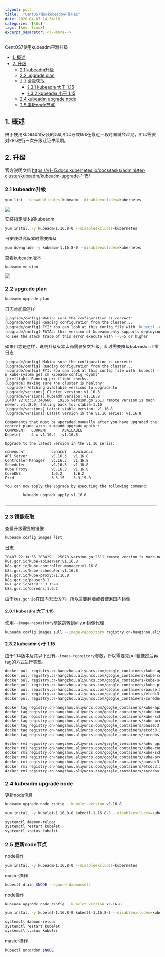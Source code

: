 ```yaml
---
layout: post
title:  "CentOS7使用kubeadm平滑升级"
date: 2020-04-07 14:34:16
categories: [k8s]
tags: [k8s, linux]
excerpt_separator: <!--more-->
---
```

CentOS7使用kubeadm平滑升级
<!--more-->

<!-- @import "[TOC]" {cmd="toc" depthFrom=1 depthTo=6 orderedList=false} -->

<!-- code_chunk_output -->

- [1. 概述](#1-概述)
- [2. 升级](#2-升级)
  - [2.1 kubeadm升级](#21-kubeadm升级)
  - [2.2 upgrade plan](#22-upgrade-plan)
  - [2.3 镜像获取](#23-镜像获取)
    - [2.3.1 kubeadm 大于 1.15](#231-kubeadm-大于-115)
    - [2.3.2 kubeadm 小于 1.15](#232-kubeadm-小于-115)
  - [2.4 kubeadm upgrade node](#24-kubeadm-upgrade-node)
  - [2.5 更新node节点](#25-更新node节点)

<!-- /code_chunk_output -->


## 1. 概述
由于使用kubeadm安装的k8s,所以导致k8s在最近一段时间将会过期，所以需要对k8s进行一次升级让证书续期。


## 2. 升级
官方说明文档
https://v1-15.docs.kubernetes.io/docs/tasks/administer-cluster/kubeadm/kubeadm-upgrade-1-15/

### 2.1 kubeadm升级

```bash
yum list --showduplicates kubeadm --disableexcludes=kubernetes
```

![](/images/yumlist.png)

安装指定版本的kubeadm
```bash
yum install -y kubeadm-1.16.8-0 --disableexcludes=kubernetes
```

当安装过高版本时需要降级
```bash
yum downgrade -y kubeadm-1.16.8-0 --disableexcludes=kubernetes
```

查看kubeadm版本
```bash
kubeadm version
```

![](/images/kubeadm-version.png)

### 2.2 upgrade plan

```bash
kubeadm upgrade plan
```

日志肯能像这样
```bash
[upgrade/config] Making sure the configuration is correct:
[upgrade/config] Reading configuration from the cluster...
[upgrade/config] FYI: You can look at this config file with 'kubectl -n kube-system get cm kubeadm-config -oyaml'
[upgrade/config] FATAL: this version of kubeadm only supports deploying clusters with the control plane version >= 1.17.0. Current version: v1.16.3
To see the stack trace of this error execute with --v=5 or higher
```

如果日志是这样，说明升级版本太高需要多次升级。此时需要降级kubeadm
正常日志
```
[upgrade/config] Making sure the configuration is correct:
[upgrade/config] Reading configuration from the cluster...
[upgrade/config] FYI: You can look at this config file with 'kubectl -n kube-system get cm kubeadm-config -oyaml'
[preflight] Running pre-flight checks.
[upgrade] Making sure the cluster is healthy:
[upgrade] Fetching available versions to upgrade to
[upgrade/versions] Cluster version: v1.16.3
[upgrade/versions] kubeadm version: v1.16.8
I0407 22:02:58.340666   19236 version.go:251] remote version is much newer: v1.18.0; falling back to: stable-1.16
[upgrade/versions] Latest stable version: v1.16.8
[upgrade/versions] Latest version in the v1.16 series: v1.16.8

Components that must be upgraded manually after you have upgraded the control plane with 'kubeadm upgrade apply':
COMPONENT   CURRENT       AVAILABLE
Kubelet     4 x v1.16.3   v1.16.8

Upgrade to the latest version in the v1.16 series:

COMPONENT            CURRENT   AVAILABLE
API Server           v1.16.3   v1.16.8
Controller Manager   v1.16.3   v1.16.8
Scheduler            v1.16.3   v1.16.8
Kube Proxy           v1.16.3   v1.16.8
CoreDNS              1.6.2     1.6.2
Etcd                 3.3.15    3.3.15-0

You can now apply the upgrade by executing the following command:

        kubeadm upgrade apply v1.16.8

_____________________________________________________________________

```

### 2.3 镜像获取

查看升级需要的镜像
```bash
kubeadm config images list
```

日志
```bash
I0407 22:10:35.203429   25073 version.go:251] remote version is much newer: v1.18.0; falling back to: stable-1.16
k8s.gcr.io/kube-apiserver:v1.16.8
k8s.gcr.io/kube-controller-manager:v1.16.8
k8s.gcr.io/kube-scheduler:v1.16.8
k8s.gcr.io/kube-proxy:v1.16.8
k8s.gcr.io/pause:3.1
k8s.gcr.io/etcd:3.3.15-0
k8s.gcr.io/coredns:1.6.2
```

由于`k8s.gcr.io`在国内无法访问，所以需要翻墙或者使用国内镜像

#### 2.3.1 kubeadm 大于 1.15

使用`--image-repository`参数跳转到aliyun镜像代理
```bash
kubeadm config images pull --image-repository registry.cn-hangzhou.aliyuncs.com/google_containers
```

#### 2.3.2 kubeadm 小于 1.15

由于1.14版本及其以下没有`--image-repository`参数，所以需要先pull镜像然后再tag的方式进行实现。

```bash
docker pull registry.cn-hangzhou.aliyuncs.com/google_containers/kube-apiserver:v1.16.8
docker pull registry.cn-hangzhou.aliyuncs.com/google_containers/kube-controller-manager:v1.16.8
docker pull registry.cn-hangzhou.aliyuncs.com/google_containers/kube-scheduler:v1.16.8
docker pull registry.cn-hangzhou.aliyuncs.com/google_containers/kube-proxy:v1.16.8
docker pull registry.cn-hangzhou.aliyuncs.com/google_containers/pause:3.1
docker pull registry.cn-hangzhou.aliyuncs.com/google_containers/etcd:3.3.15-0
docker pull registry.cn-hangzhou.aliyuncs.com/google_containers/coredns:1.6.2
```

```bash
docker tag registry.cn-hangzhou.aliyuncs.com/google_containers/kube-apiserver:v1.16.8 k8s.gcr.io/kube-apiserver:v1.16.8
docker tag registry.cn-hangzhou.aliyuncs.com/google_containers/kube-controller-manager:v1.16.8 k8s.gcr.io/kube-controller-manager:v1.16.8
docker tag registry.cn-hangzhou.aliyuncs.com/google_containers/kube-scheduler:v1.16.8 k8s.gcr.io/kube-scheduler:v1.16.8
docker tag registry.cn-hangzhou.aliyuncs.com/google_containers/kube-proxy:v1.16.8 k8s.gcr.io/kube-proxy:v1.16.8
docker tag registry.cn-hangzhou.aliyuncs.com/google_containers/pause:3.1 k8s.gcr.io/pause:3.1
docker tag registry.cn-hangzhou.aliyuncs.com/google_containers/etcd:3.3.15-0 k8s.gcr.io/etcd:3.3.15-0
docker tag registry.cn-hangzhou.aliyuncs.com/google_containers/coredns:1.6.2 k8s.gcr.io/coredns:1.6.2
```

```bash
docker rmi registry.cn-hangzhou.aliyuncs.com/google_containers/kube-apiserver:v1.16.8
docker rmi registry.cn-hangzhou.aliyuncs.com/google_containers/kube-controller-manager:v1.16.8
docker rmi registry.cn-hangzhou.aliyuncs.com/google_containers/kube-scheduler:v1.16.8
docker rmi registry.cn-hangzhou.aliyuncs.com/google_containers/kube-proxy:v1.16.8
docker rmi registry.cn-hangzhou.aliyuncs.com/google_containers/pause:3.1
docker rmi registry.cn-hangzhou.aliyuncs.com/google_containers/etcd:3.3.15-0
docker rmi registry.cn-hangzhou.aliyuncs.com/google_containers/coredns:1.6.2
```

### 2.4 kubeadm upgrade node

更新node信息
```bash
kubeadm upgrade node config --kubelet-version v1.16.8
```

```bash
yum install -y kubelet-1.16.8-0 kubectl-1.16.8-0 --disableexcludes=kubernetes

systemctl daemon-reload
systemctl restart kubelet
systemctl status kubelet
```

### 2.5 更新node节点

node操作
```bash
yum install -y kubeadm-1.16.8-0 --disableexcludes=kubernetes
```

master操作
```bash
kubectl drain $NODE --ignore-daemonsets
```

node操作
```bash
kubeadm upgrade node config --kubelet-version v1.16.8

yum install -y kubelet-1.16.8-0 kubectl-1.16.8-0 --disableexcludes=kubernetes

systemctl daemon-reload
systemctl restart kubelet
systemctl status kubelet
```

master操作
```bash
kubectl uncordon $NODE
```